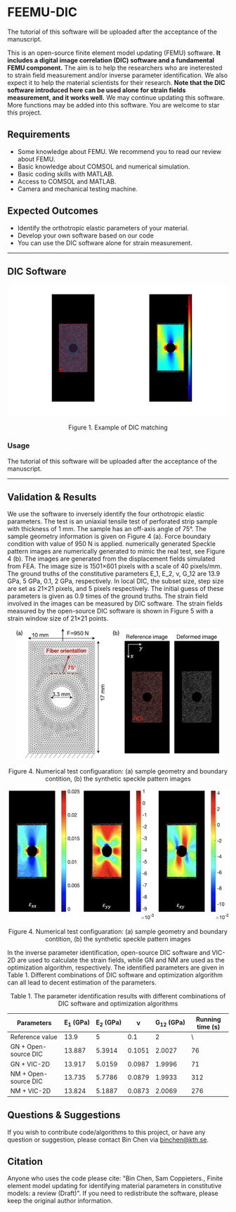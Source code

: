 # FEEMU-DIC
The tutorial of this software will be uploaded after the acceptance of the manuscript.

This is an open-source finite element model updating (FEMU) software. **It includes a digital image correlation (DIC) software and a fundamental FEMU component.** The aim is to help the researchers who are ineterested to strain field measurement and/or inverse parameter identification. We also expect it to help the material scientists for their research. **Note that the DIC software introduced here can be used alone for strain fields measurement, and it works well.**
We may continue updating this software. More functions may be added into this software. You are welcome to star this project.
## Requirements
- Some knowledge about FEMU. We recommend you to read our review about FEMU.
- Basic knowledge about COMSOL and numerical simulation.
- Basic coding skills with MATLAB.
- Access to COMSOL and MATLAB.
- Camera and mechanical testing machine.
## Expected Outcomes
- Identify the orthotropic elastic parameters of your material.
- Develop your own software based on our code
- You can use the DIC software alone for strain measurement.
***
## DIC Software
<p align="middle">
  <img src="Figure/DIC.jpg" height="300" />
</p>
<center>Figure 1. Example of DIC matching</center>

### Usage
The tutorial of this software will be uploaded after the acceptance of the manuscript.

***
## Validation & Results
We use the software to inversely identify the four orthotropic elastic parameters. The test is an uniaxial tensile test of perforated strip sample with thickness of 1 mm. The sample has an off-axis angle of 75°. The sample geometry information is given on Figure 4 (a). Force boundary condition with value of 950 N is applied. numerically generated Speckle pattern images are numerically generated to mimic the real test, see Figure 4 (b). The images are generated from the displacement fields simulated from FEA. The image size is 1501×601 pixels with a scale of 40 pixels/mm. The ground truths of the constitutive parameters E_1, E_2, ν, G_12 are 13.9 GPa, 5 GPa, 0.1, 2 GPa, respectively. In local DIC, the subset size, step size are set as 21×21 pixels, and 5 pixels respectively. The initial guess of these parameters is given as 0.9 times of the ground truths. The strain field involved in the images can be measured by DIC software. The strain fields measured by the open-source DIC software is shown in Figure 5 with a strain window size of 21×21 points.

<p align="middle">
  <img src="Figure/Numerical test.jpg" height="300" />
</p>
<center>Figure 4. Numerical test configuaration: (a) sample geometry and boundary contition, (b) the synthetic speckle pattern images</center>
<p align="middle">
  <img src="Figure/DIC results.jpg" height="300" />
</p>
<center>Figure 4. Numerical test configuaration: (a) sample geometry and boundary contition, (b) the synthetic speckle pattern images</center>

In the inverse parameter identification, open-source DIC software and VIC-2D are used to calculate the strain fields, while GN and NM are used as the optimization algorithm, respectively. The identified parameters are given in Table 1. Different combinations of DIC software and optimization algorithm can all lead to decent estimation of the parameters. 

<center>Table 1. The parameter identification results with different combinations of DIC software and optimization algorithms</center>

|Parameters|	E<sub>1</sub>$~$(GPa)|	E<sub>2</sub>$~$(GPa)	|ν	|G<sub>12</sub>$~$(GPa)|	Running time (s)|
|----------|-------------|--------------|---|----------|--------------------|
|Reference value|	13.9|	5	|0.1	|2	|\\ |
|GN + Open-source DIC|	13.887|	5.3914|	0.1051|	2.0027|	76|
|GN + VIC-2D|	13.917	|5.0159	|0.0987|	1.9996|	71|
|NM + Open-source DIC|	13.735	|5.7786|	0.0879	|1.9933|	312|
|NM + VIC-2D|	13.824|	5.1887|	0.0873|	2.0069|	276|

## Questions & Suggestions
If you wish to contribute code/algorithms to this project, or have any question or suggestion, please contact Bin Chen via binchen@kth.se. 

## Citation
Anyone who uses the code please cite: "Bin Chen, Sam Coppieters., Finite element model updating for identifying material parameters in constitutive models: a review (Draft)". If you need to redistribute the software, please keep the original author information.
